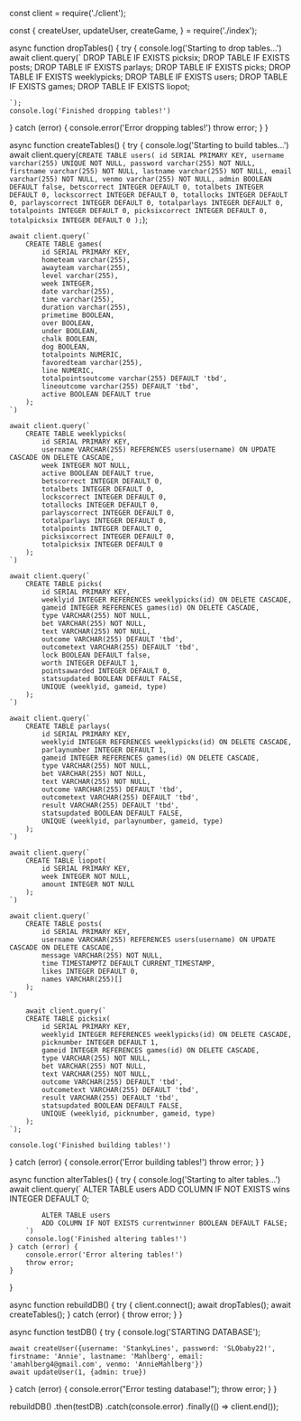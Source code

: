 const client = require('./client');

const {
    createUser,
    updateUser,
    createGame,
} = require('./index');

async function dropTables() {
try {
    console.log('Starting to drop tables...')
    await client.query(`
        DROP TABLE IF EXISTS picksix;
        DROP TABLE IF EXISTS posts;
        DROP TABLE IF EXISTS parlays;
        DROP TABLE IF EXISTS picks;
        DROP TABLE IF EXISTS weeklypicks;
        DROP TABLE IF EXISTS users;
        DROP TABLE IF EXISTS games;
        DROP TABLE IF EXISTS liopot;

    `);
    console.log('Finished dropping tables!')
} catch (error) {
    console.error('Error dropping tables!')
    throw error;
}
}

async function createTables() {
try {
    console.log('Starting to build tables...')
    await client.query(`
        CREATE TABLE users(
            id SERIAL PRIMARY KEY,
            username varchar(255) UNIQUE NOT NULL,
            password varchar(255) NOT NULL,
            firstname varchar(255) NOT NULL,
            lastname varchar(255) NOT NULL,
            email varchar(255) NOT NULL,
            venmo varchar(255) NOT NULL,
            admin BOOLEAN DEFAULT false,
            betscorrect INTEGER DEFAULT 0,
            totalbets INTEGER DEFAULT 0,
            lockscorrect INTEGER DEFAULT 0,
            totallocks INTEGER DEFAULT 0,
            parlayscorrect INTEGER DEFAULT 0,
            totalparlays INTEGER DEFAULT 0,
            totalpoints INTEGER DEFAULT 0,
            picksixcorrect INTEGER DEFAULT 0,
            totalpicksix INTEGER DEFAULT 0
        );
    `);

    await client.query(`
        CREATE TABLE games(
            id SERIAL PRIMARY KEY,
            hometeam varchar(255),
            awayteam varchar(255),
            level varchar(255),
            week INTEGER,
            date varchar(255),
            time varchar(255),
            duration varchar(255),
            primetime BOOLEAN,
            over BOOLEAN,
            under BOOLEAN,
            chalk BOOLEAN,
            dog BOOLEAN,
            totalpoints NUMERIC,
            favoredteam varchar(255),
            line NUMERIC,
            totalpointsoutcome varchar(255) DEFAULT 'tbd',
            lineoutcome varchar(255) DEFAULT 'tbd',
            active BOOLEAN DEFAULT true
        );
    `)

    await client.query(`
        CREATE TABLE weeklypicks(
            id SERIAL PRIMARY KEY,
            username VARCHAR(255) REFERENCES users(username) ON UPDATE CASCADE ON DELETE CASCADE,
            week INTEGER NOT NULL,
            active BOOLEAN DEFAULT true,
            betscorrect INTEGER DEFAULT 0,
            totalbets INTEGER DEFAULT 0,
            lockscorrect INTEGER DEFAULT 0,
            totallocks INTEGER DEFAULT 0,
            parlayscorrect INTEGER DEFAULT 0,
            totalparlays INTEGER DEFAULT 0,
            totalpoints INTEGER DEFAULT 0,
            picksixcorrect INTEGER DEFAULT 0,
            totalpicksix INTEGER DEFAULT 0
        );
    `)

    await client.query(`
        CREATE TABLE picks(
            id SERIAL PRIMARY KEY,
            weeklyid INTEGER REFERENCES weeklypicks(id) ON DELETE CASCADE,
            gameid INTEGER REFERENCES games(id) ON DELETE CASCADE,
            type VARCHAR(255) NOT NULL,
            bet VARCHAR(255) NOT NULL,
            text VARCHAR(255) NOT NULL,
            outcome VARCHAR(255) DEFAULT 'tbd',
            outcometext VARCHAR(255) DEFAULT 'tbd',
            lock BOOLEAN DEFAULT false,
            worth INTEGER DEFAULT 1,
            pointsawarded INTEGER DEFAULT 0,
            statsupdated BOOLEAN DEFAULT FALSE,
            UNIQUE (weeklyid, gameid, type)
        );
    `)

    await client.query(`
        CREATE TABLE parlays(
            id SERIAL PRIMARY KEY,
            weeklyid INTEGER REFERENCES weeklypicks(id) ON DELETE CASCADE,
            parlaynumber INTEGER DEFAULT 1, 
            gameid INTEGER REFERENCES games(id) ON DELETE CASCADE,
            type VARCHAR(255) NOT NULL,
            bet VARCHAR(255) NOT NULL,
            text VARCHAR(255) NOT NULL,
            outcome VARCHAR(255) DEFAULT 'tbd',
            outcometext VARCHAR(255) DEFAULT 'tbd',
            result VARCHAR(255) DEFAULT 'tbd',
            statsupdated BOOLEAN DEFAULT FALSE,
            UNIQUE (weeklyid, parlaynumber, gameid, type)
        );
    `)

    await client.query(`
        CREATE TABLE liopot(
            id SERIAL PRIMARY KEY,
            week INTEGER NOT NULL,
            amount INTEGER NOT NULL
        );
    `)

    await client.query(`
        CREATE TABLE posts(
            id SERIAL PRIMARY KEY,
            username VARCHAR(255) REFERENCES users(username) ON UPDATE CASCADE ON DELETE CASCADE,
            message VARCHAR(255) NOT NULL,
            time TIMESTAMPTZ DEFAULT CURRENT_TIMESTAMP,
            likes INTEGER DEFAULT 0,
            names VARCHAR(255)[]
        );
    `)
    
        await client.query(`
        CREATE TABLE picksix(
            id SERIAL PRIMARY KEY,
            weeklyid INTEGER REFERENCES weeklypicks(id) ON DELETE CASCADE,
            picknumber INTEGER DEFAULT 1, 
            gameid INTEGER REFERENCES games(id) ON DELETE CASCADE,
            type VARCHAR(255) NOT NULL,
            bet VARCHAR(255) NOT NULL,
            text VARCHAR(255) NOT NULL,
            outcome VARCHAR(255) DEFAULT 'tbd',
            outcometext VARCHAR(255) DEFAULT 'tbd',
            result VARCHAR(255) DEFAULT 'tbd',
            statsupdated BOOLEAN DEFAULT FALSE,
            UNIQUE (weeklyid, picknumber, gameid, type)
        );
    `);

    console.log('Finished building tables!')
} catch (error) {
    console.error('Error building tables!')
    throw error;
}
}

async function alterTables() {
    try {
        console.log('Starting to alter tables...')
        await client.query(`
            ALTER TABLE users
            ADD COLUMN IF NOT EXISTS wins  INTEGER DEFAULT 0;

            ALTER TABLE users
            ADD COLUMN IF NOT EXISTS currentwinner BOOLEAN DEFAULT FALSE;
        `)
        console.log('Finished altering tables!')
    } catch (error) {
        console.error('Error altering tables!')
        throw error;
    }
}

async function rebuildDB() {
try {
    client.connect();
    await dropTables();
    await createTables();
} catch (error) {
    throw error;
}
}

async function testDB() {
try {
    console.log('STARTING DATABASE');

    await createUser({username: 'StankyLines', password: 'SLObaby22!', firstname: 'Annie', lastname: 'Mahlberg', email: 'amahlberg4@gmail.com', venmo: 'AnnieMahlberg'})
    await updateUser(1, {admin: true})
} catch (error) {
    console.error("Error testing database!");
    throw error;
}
}

rebuildDB()
.then(testDB)
.catch(console.error)
.finally(() => client.end());
